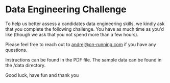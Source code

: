 # Data Engineering Challenge

To help us better assess a candidates data engineering skills, we kindly ask that you complete the following challenge. 
You have as much time as you'd like (though we ask that you not spend more than a few hours).

Please feel free to reach out to andrej@on-running.com if you have any questions.

Instructions can be found in the PDF file.
The sample data can be found in the /data directory.

Good luck, have fun and thank you
